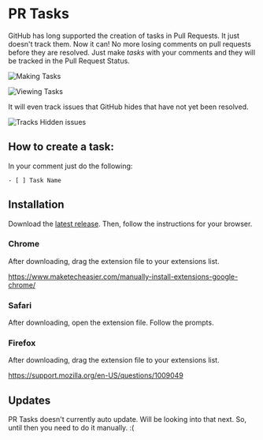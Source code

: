 # PR Tasks

GitHub has long supported the creation of tasks in Pull Requests. It just doesn't
track them. Now it can! No more losing comments on pull requests before they are
resolved. Just make *tasks* with your comments and they will be tracked in the
Pull Request Status.

![Making Tasks](http://d.pr/i/1O3D.png)

![Viewing Tasks](http://d.pr/i/1han9.png)

It will even track issues that GitHub hides that have not yet been resolved.

![Tracks Hidden issues](http://d.pr/i/1kHfT.png)


## How to create a task:

In your comment just do the following:

```
- [ ] Task Name
```

## Installation

Download the [latest release](https://github.com/seanhealy/PR-Tasks/releases/latest).
Then, follow the instructions for your browser.

### Chrome

After downloading, drag the extension file to your extensions list.

https://www.maketecheasier.com/manually-install-extensions-google-chrome/

### Safari

After downloading, open the extension file. Follow the prompts.

### Firefox

After downloading, drag the extension file to your extensions list.

https://support.mozilla.org/en-US/questions/1009049

## Updates

PR Tasks doesn't currently auto update. Will be looking into that next. So, until then you need to do it manually. :(
